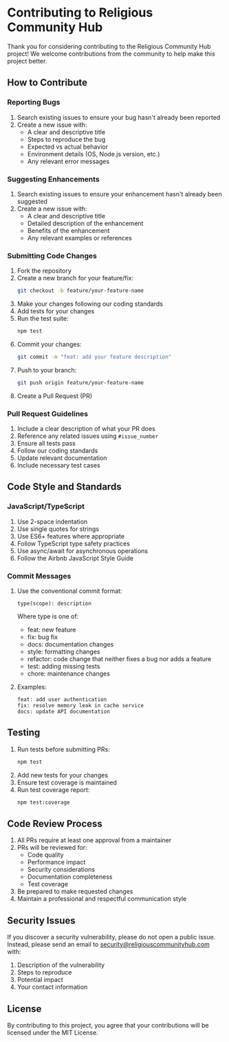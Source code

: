 # Contributing to Religious Community Hub

Thank you for considering contributing to the Religious Community Hub project! We welcome contributions from the community to help make this project better.

## How to Contribute

### Reporting Bugs

1. Search existing issues to ensure your bug hasn't already been reported
2. Create a new issue with:
   - A clear and descriptive title
   - Steps to reproduce the bug
   - Expected vs actual behavior
   - Environment details (OS, Node.js version, etc.)
   - Any relevant error messages

### Suggesting Enhancements

1. Search existing issues to ensure your enhancement hasn't already been suggested
2. Create a new issue with:
   - A clear and descriptive title
   - Detailed description of the enhancement
   - Benefits of the enhancement
   - Any relevant examples or references

### Submitting Code Changes

1. Fork the repository
2. Create a new branch for your feature/fix:
   ```bash
   git checkout -b feature/your-feature-name
   ```
3. Make your changes following our coding standards
4. Add tests for your changes
5. Run the test suite:
   ```bash
   npm test
   ```
6. Commit your changes:
   ```bash
   git commit -m "feat: add your feature description"
   ```
7. Push to your branch:
   ```bash
   git push origin feature/your-feature-name
   ```
8. Create a Pull Request (PR)

### Pull Request Guidelines

1. Include a clear description of what your PR does
2. Reference any related issues using `#issue_number`
3. Ensure all tests pass
4. Follow our coding standards
5. Update relevant documentation
6. Include necessary test cases

## Code Style and Standards

### JavaScript/TypeScript

1. Use 2-space indentation
2. Use single quotes for strings
3. Use ES6+ features where appropriate
4. Follow TypeScript type safety practices
5. Use async/await for asynchronous operations
6. Follow the Airbnb JavaScript Style Guide

### Commit Messages

1. Use the conventional commit format:
   ```
   type(scope): description
   ```
   Where type is one of:
   - feat: new feature
   - fix: bug fix
   - docs: documentation changes
   - style: formatting changes
   - refactor: code change that neither fixes a bug nor adds a feature
   - test: adding missing tests
   - chore: maintenance changes

2. Examples:
   ```
   feat: add user authentication
   fix: resolve memory leak in cache service
   docs: update API documentation
   ```

## Testing

1. Run tests before submitting PRs:
   ```bash
   npm test
   ```
2. Add new tests for your changes
3. Ensure test coverage is maintained
4. Run test coverage report:
   ```bash
   npm test:coverage
   ```

## Code Review Process

1. All PRs require at least one approval from a maintainer
2. PRs will be reviewed for:
   - Code quality
   - Performance impact
   - Security considerations
   - Documentation completeness
   - Test coverage
3. Be prepared to make requested changes
4. Maintain a professional and respectful communication style

## Security Issues

If you discover a security vulnerability, please do not open a public issue. Instead, please send an email to security@religiouscommunityhub.com with:

1. Description of the vulnerability
2. Steps to reproduce
3. Potential impact
4. Your contact information

## License

By contributing to this project, you agree that your contributions will be licensed under the MIT License.
